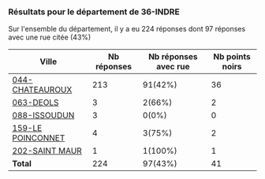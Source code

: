 ### Résultats pour le département de 36-INDRE

Sur l'ensemble du département, il y a eu 224 réponses dont 97 réponses avec une rue citée (43%)

| Ville | Nb réponses | Nb réponses avec rue | Nb points noirs |
|-------------|-------------|----------------------|-----------------|
|<a href='044-CHATEAUROUX.md'>044-CHATEAUROUX</a>|213|91(42%)|36|
|<a href='063-DEOLS.md'>063-DEOLS</a>|3|2(66%)|2|
|<a href='088-ISSOUDUN.md'>088-ISSOUDUN</a>|3|0(0%)|0|
|<a href='159-LE POINCONNET.md'>159-LE POINCONNET</a>|4|3(75%)|2|
|<a href='202-SAINT MAUR.md'>202-SAINT MAUR</a>|1|1(100%)|1|
| **Total** |224|97(43%)|41|
